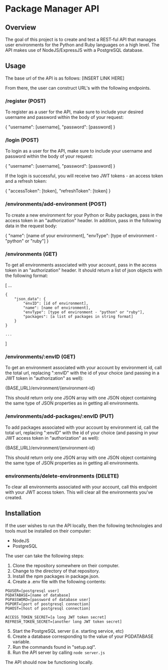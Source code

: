# Package Manager API

## Overview
The goal of this project is to create and test a REST-ful API that manages user environments for the Python and Ruby languages on a high level. The API makes use of NodeJS/ExpressJS with a PostgreSQL database.

## Usage

The base url of the API is as follows: [INSERT LINK HERE]

From there, the user can construct URL's with the following endpoints.

### /register (POST)

To register as a user for the API, make sure to include your desired username and password within the body of your request:

{
    "username": [username],
    "password": [password]
}

### /login (POST)

To login as a user for the API, make sure to include your username and password within the body of your request:

{
    "username": [username],
    "password": [password]
}

If the login is successful, you will receive two JWT tokens - an access token and a refresh token:

{
    "accessToken": [token],
    "refreshToken": [token]
}

### /environments/add-environment (POST)

To create a new environment for your Python or Ruby packages, pass in the access token in an "authorization" header. In addition, pass in the following data in the request body:

{
    "name": [name of your environment],
    "envType": [type of environment - "python" or "ruby"]
}

### /environments (GET)

To get all environments associated with your account, pass in the access token in an "authorization" header. It should return a list of json objects with the following format:

[
    ...

    {
        "json_data": {
            "envID": [id of environment],
            "name": [name of environment],
            "envType": [type of environment - "python" or "ruby"],
            "packages": [a list of packages in string format]
        }
    }

    ...
]

### /environments/:envID (GET)

To get an environment associated with your account by environment id, call the total url, replacing ":envID" with the id of your choice (and passing in a JWT token in "authorization" as well):

{BASE_URL}/environment/{environment-id}

This should return only one JSON array with one JSON object containing the same type of JSON properties as in getting all environments.

### /environments/add-packages/:envID (PUT)

To add packages associated with your account by environment id, call the total url, replacing ":envID" with the id of your choice (and passing in your JWT access token in "authorization" as well):

{BASE_URL}/environment/{environment-id}

This should return only one JSON array with one JSON object containing the same type of JSON properties as in getting all environments.

### environments/delete-environments (DELETE)

To clear all environments associated with your account, call this endpoint with your JWT access token. This will clear all the environments you've created.

## Installation
If the user wishes to run the API locally, then the following technologies and tools must be installed on their computer:
* NodeJS
* PostgreSQL

The user can take the following steps:
1. Clone the repository somewhere on their computer.
2. Change to the directory of that repository.
3. Install the npm packages in package.json.
4. Create a .env file with the following contents:

```shell
PGUSER=[postgresql user]
PGDATABASE=[name of database]
PGPASSWORD=[password of database user]
PGPORT=[port of postgresql connection]
PGHOST=[host of postgresql connection]

ACCESS_TOKEN_SECRET=[a long JWT token secret]
REFRESH_TOKEN_SECRET=[another long JWT token secret]
```

5. Start the PostgreSQL server (i.e. starting service, etc)
6. Create a database corresponding to the value of your PGDATABASE variable.
7. Run the commands found in "setup.sql".
8. Run the API server by calling ```node server.js```

The API should now be functioning locally.
